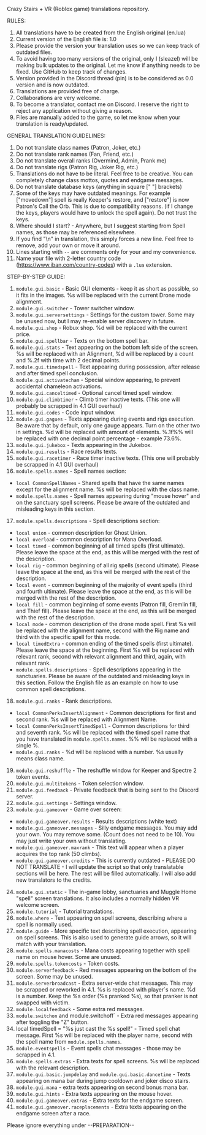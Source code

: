 Crazy Stairs + VR (Roblox game) translations repository.

RULES:
1. All translations have to be created from the English original (en.lua)
2. Current version of the English file is:
   1.0
3. Please provide the version your translation uses so we can keep track of outdated files.
4. To avoid having too many versions of the original, only I (sleazel) will be making bulk updates to the original. Let me know if anything needs to be fixed. Use GitHub to keep track of changes.
5. Version provided in the Discord thread (pin) is to be considered as 0.0 version and is now outdated.
6. Translations are provided free of charge.
7. Collaborations are very welcome.
8. To become a translator, contact me on Discord. I reserve the right to reject any application without giving a reason.
9. Files are manually added to the game, so let me know when your translation is ready/updated.

GENERAL TRANSLATION GUIDELINES:
1. Do not translate class names (Patron, Joker, etc.)
2. Do not translate rank names (Fan, Friend, etc.)
3. Do not translate overall ranks (Overmind, Admin, Prank me)
4. Do not translate rigs (Patron Rig, Joker Rig, etc.)
5. Translations do not have to be literal. Feel free to be creative. You can completely change class mottos, quotes and endgame messages.
6. Do not translate database keys (anything in square [" "] brackets)
7. Some of the keys may have outdated meanings. For example ["movedown"] spell is really Keeper's restore, and ["restore"] is now Patron's Call the Orb. This is due to compatibility reasons.
   (if I change the keys, players would have to unlock the spell again). Do not trust the keys.
8. Where should I start? - Anywhere, but I suggest starting from Spell names, as those may be referenced elsewhere.
9. If you find "\n" in translation, this simply forces a new line. Feel free to remove, add your own or move it around.
10. Lines starting with `--` are comments only for your and my convenience.
11. Name your file with 2-letter country code (https://www.iban.com/country-codes) with a `.lua` extension.

STEP-BY-STEP GUIDE:
1. `module.gui.basic` - Basic GUI elements - keep it as short as possible, so it fits in the images. %s will be replaced with the current Drone mode alignment.
2. `module.gui.switcher` - Tower switcher window.
3. `module.gui.serversettings` - Settings for the custom tower. Some may be unused now, but I may re-enable server discovery in future.
4. `module.gui.shop` - Robux shop. %d will be replaced with the current price.
5. `module.gui.spellbar` - Texts on the bottom spell bar.
6. `module.gui.stats` - Text appearing on the bottom left side of the screen. %s will be replaced with an Alignment, %d will be replaced by a count and %.2f with time with 2 decimal points.
7. `module.gui.timedspell` - Text appearing during possession, after release and after timed spell conclusion.
8. `module.gui.activatecham` -  Special window appearing, to prevent accidental chameleon activations.
9. `module.gui.canceltimed` - Optional cancel timed spell window.
10. `module.gui.climbtimer` - Climb timer inactive texts. (This one will probably be scrapped in 4.1 GUI overhaul)
11. `module.gui.codes` - Code input window.
12. `module.gui.gagues` - Texts appearing during events and rigs execution. Be aware that by default, only one gauge appears. Turn on the other two in settings. %d will be replaced with amount of elements.
 %.1f%% will be replaced with one decimal point percentage  - example 73.6%.
13. `module.gui.jukebox` - Texts appearing in the Jukebox.
14. `module.gui.results` - Race results texts.
15. `module.gui.racetimer` - Race timer inactive texts. (This one will probably be scrapped in 4.1 GUI overhaul)
16. `module.spells.names` - Spell names section:
- `local CommonSpellNames` - Shared spells that have the same names except for the alignment name. %s will be replaced with the class name.
- `module.spells.names` - Spell names appearing during "mouse hover" and on the sanctuary spell screens. Please be aware of the outdated and misleading keys in this section.
17. `module.spells.descriptions` - Spell descriptions section:
- `local union` - common description for Ghost Union.
- `local overload` - common description for Mana Overload.
- `local timed` - common beginning of all timed spells (first ultimate). Please leave the space at the end, as this will be merged with the rest of the description.
- `local rig` - common beginning of all rig spells (second ultimate).  Please leave the space at the end, as this will be merged with the rest of the description.
- `local event` - common beginning of the majority of event spells (third and fourth ultimate). Please leave the space at the end, as this will be merged with the rest of the description.
- `local fill` - common beginning of some events (Patron fill, Gremlin fill, and Thief fill). Please leave the space at the end, as this will be merged with the rest of the description.
- `local mode` - common description of the drone mode spell. First %s will be replaced with the alignment name, second with the Rig name and third with the specific spell for this mode.
- `local timedExtra` - common ending of the timed spells (first ultimate). Please leave the space at the beginning. First %s will be replaced with relevant rank, second with relevant alignment and third, again, with relevant rank.
- `module.spells.descriptions` - Spell descriptions appearing in the sanctuaries. Please be aware of the outdated and misleading keys in this section. Follow the English file as an example on how to use common spell descriptions.
18. `module.gui.ranks` - Rank descriptions.
- `local CommonPerksInsertAlignment` - Common descriptions for first and second rank. %s will be replaced with Alignment Name.
- `local CommonPerksInsertTimedSpell` - Common descriptions for third and seventh rank. %s will be replaced with the timed spell name that you have translated in `module.spells.names`. %% will be replaced with a single %.
- `module.gui.ranks` - %d will be replaced with a number. %s usually means class name.
19. `module.gui.reshuffle` - The reshuffle window for Keeper and Spectre 2 token events.
20. `module.gui.multitokens` - Token selection window.
21. `module.gui.feedback` - Private feedback that is being sent to the Discord server.
22. `module.gui.settings` - Settings window.
23. `module.gui.gameover` - Game over screen:
- `module.gui.gameover.results` - Results descriptions (white text)
- `module.gui.gameover.messages` - Silly endgame messages. You may add your own. You may remove some. (Count does not need to be 10). You may just write your own without translating.
- `module.gui.gameover.maxrank` - This text will appear when a player acquires the top rank (50 climbs).
- `module.gui.gameover.credits` - This is currently outdated - PLEASE DO NOT TRANSLATE - I will update the script so that only translatable sections will be here. The rest will be filled automatically. I will also add new translators to the credits.
24. `module.gui.static` - The in-game lobby, sanctuaries and Muggle Home "spell" screen translations. It also includes a normally hidden VR welcome screen.
25. `module.tutorial` - Tutorial translations.
26. `module.where` - Text appearing on spell screens, describing where a spell is normally used.
27. `module.guide` - More specific text describing spell execution, appearing on spell screens. This is also used to generate guide arrows, so it will match with your translation.
28. `module.spells.manacosts` - Mana costs appearing together with spell name on mouse hover. Some are unused.
29. `module.spells.tokencosts` - Token costs.
30. `module.serverfeedback` - Red messages appearing on the bottom of the screen. Some may be unused.
31. `module.serverbroadcast` - Extra server-wide chat messages. This may be scrapped or reworked in 4.1. %s is replaced with player`s name. %d is a number. Keep the %s order (%s pranked %s), so that pranker is not swapped with victim.
32. `module.localfeedback` - Some extra red messages.
33. `module.switchon` and module.switchoff` - Extra red messages appearing after toggling the "Z" button.
34. local timedSpell = "%s just cast the %s spell!" - Timed spell chat message. First %s will be replaced with the player name, second with the spell name from `module.spells.names`.
35. `module.eventspells` - Event spells chat messages - those may be scrapped in 4.1.
36. `module.spells.extras` - Extra texts for spell screens. %s will be replaced with the relevant description.
37. `module.gui.basic.jumpdelay` and `module.gui.basic.dancetime` - Texts appearing on mana bar during jump cooldown and joker disco stairs.
38. `module.gui.mana` - extra texts appearing on second bonus mana bar.
39. `module.gui.hints` - Extra texts appearing on the mouse hover.
40. `module.gui.gameover.extras` - Extra texts for the endgame screen.
41. `module.gui.gameover.raceplacements` - Extra texts appearing on the endgame screen after a race.

Please ignore everything under --PREPARATION--














